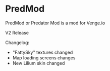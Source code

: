 # PredMod
PredMod or Predator Mod is a mod for Venge.io

V2 Release

Changelog:
- "FattySky" textures changed
- Map loading screens changes
- New Lilium skin changed
